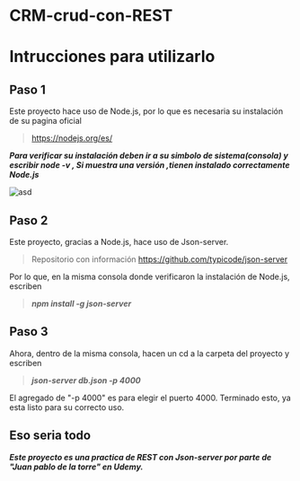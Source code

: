# CRM-crud-con-REST
 
# Intrucciones para utilizarlo 

## Paso 1 

Este proyecto hace uso de Node.js, por lo que es necesaria su instalación de su pagina oficial
> https://nodejs.org/es/ 

**_Para verificar su instalación deben ir a su simbolo de sistema(consola) y escribir node -v , Si muestra una versión ,tienen instalado correctamente Node.js_**

![asd](https://user-images.githubusercontent.com/64865940/132073592-74110412-7ebe-4272-9e6c-fd863dff151a.png)

## Paso 2

Este proyecto, gracias a Node.js, hace uso de Json-server.
> Repositorio con información https://github.com/typicode/json-server

Por lo que, en la misma consola donde verificaron la instalación de Node.js, escriben 

> ***npm install -g json-server***

## Paso 3 

Ahora, dentro de la misma consola, hacen un cd a la carpeta del proyecto y escriben 
> ***json-server db.json -p 4000***

El agregado de "-p 4000" es para elegir el puerto 4000. Terminado esto, ya esta listo para su correcto uso.  

## Eso seria todo
**_Este proyecto es una practica de REST con Json-server por parte de "Juan pablo de la torre" en Udemy._**

